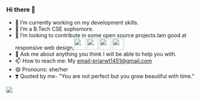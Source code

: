 ### Hi there 👋


- 🔭 I’m currently working on my development skills.
- 🌱 I’m a B.Tech CSE sophomore.
- 👯 I’m looking to contribute in some open source projects.Iam good at responsive web design,<img src="https://cdn3.iconfinder.com/data/icons/logos-and-brands-adobe/512/267_Python-512.png" width="30" length="30" />  <img src="https://i.redd.it/31b2ii8hchi31.jpg" width="30" lenght="30" /> <img src="https://cdn.icon-icons.com/icons2/2415/PNG/512/c_original_logo_icon_146611.png" width="30" lenght="30" /> <img src="https://nyesteventuretech.com/images/django-development.png" width="30" lenght="30" /><br>
- 💬 Ask me about anything you think I will be able to help you with.
- 📫 How to reach me: My email-priarwt1451@gmail.com
- 😄 Pronouns: she/her
- ❣️ Quoted by me-    "You are not perfect but you grow beautiful with time."
<img src="https://thumbs.gfycat.com/DecimalInfiniteKiskadee-size_restricted.gif" />

